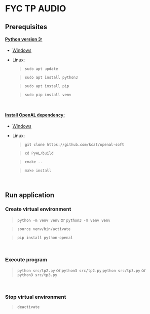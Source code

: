 # FYC TP AUDIO

## **Prerequisites**

#### <u>Python version 3:</u>

* [Windows](https://www.python.org/downloads/release/python-3100/) 
* Linux: 

    > `sudo apt update`

    > `sudo apt install python3`

    > `sudo apt install pip`

    > `sudo pip install venv`

<br>

#### <u>Install OpenAL dependency:</u>

* [Windows](https://www.openal.org/) 
* Linux: 

    > `git clone https://github.com/kcat/openal-soft`

    > `cd PyAL/build`

    > `cmake ..`

    > `make install`

<br>

## **Run application**

### **Create virtual environment**

> `python -m venv venv` or `python3 -m venv venv`

> `source venv/bin/activate`

> `pip install python-openal`

<br>


### **Execute program**

> `python src/tp2.py` or `python3 src/tp2.py`
> `python src/tp3.py` or `python3 src/tp3.py`

<br>

### **Stop virtual environment**

> `deactivate`


